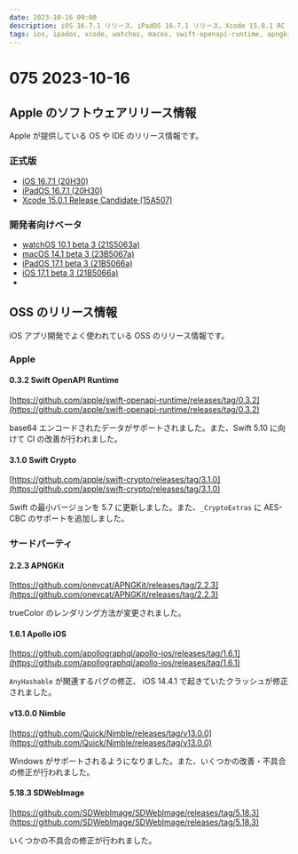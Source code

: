 ```yaml
---
date: 2023-10-16 09:00
description: iOS 16.7.1 リリース、iPadOS 16.7.1 リリース、Xcode 15.0.1 RC リリース、Swift OpenAPI Runtime 0.3.2 リリース、Apollo iOS 1.6.1 リリース、ほか
tags: ios, ipados, xcode, watchos, macos, swift-openapi-runtime, apngkit, apollo-ios, nimble, sd-web-image
---
```

# 075 2023-10-16

## Apple のソフトウェアリリース情報

Apple が提供している OS や IDE のリリース情報です。

### 正式版

- [iOS 16.7.1 (20H30)](https://developer.apple.com/news/releases/?id=10102023e)
- [iPadOS 16.7.1 (20H30)](https://developer.apple.com/news/releases/?id=10102023f)
- [Xcode 15.0.1 Release Candidate (15A507)](https://developer.apple.com/news/releases/?id=10112023a)


### 開発者向けベータ

- [watchOS 10.1 beta 3 (21S5063a)](https://developer.apple.com/news/releases/?id=10102023d)
- [macOS 14.1 beta 3 (23B5067a)](https://developer.apple.com/news/releases/?id=10102023c)
- [iPadOS 17.1 beta 3 (21B5066a)](https://developer.apple.com/news/releases/?id=10102023a)
- [iOS 17.1 beta 3 (21B5066a)](https://developer.apple.com/news/releases/?id=10102023b)
- 

## OSS のリリース情報

iOS アプリ開発でよく使われている OSS のリリース情報です。

### Apple

#### 0.3.2 Swift OpenAPI Runtime

[https://github.com/apple/swift-openapi-runtime/releases/tag/0.3.2](https://github.com/apple/swift-openapi-runtime/releases/tag/0.3.2)

base64 エンコードされたデータがサポートされました。また、Swift 5.10 に向けて CI の改善が行われました。

#### 3.1.0 Swift Crypto

[https://github.com/apple/swift-crypto/releases/tag/3.1.0](https://github.com/apple/swift-crypto/releases/tag/3.1.0)

Swift の最小バージョンを 5.7 に更新しました。また、`_CryptoExtras` に AES-CBC のサポートを追加しました。

### サードパーティ

#### 2.2.3 APNGKit

[https://github.com/onevcat/APNGKit/releases/tag/2.2.3](https://github.com/onevcat/APNGKit/releases/tag/2.2.3)

trueColor のレンダリング方法が変更されました。

#### 1.6.1 Apollo iOS

[https://github.com/apollographql/apollo-ios/releases/tag/1.6.1](https://github.com/apollographql/apollo-ios/releases/tag/1.6.1)

`AnyHashable` が関連するバグの修正、 iOS 14.4.1 で起きていたクラッシュが修正されました。

#### v13.0.0 Nimble

[https://github.com/Quick/Nimble/releases/tag/v13.0.0](https://github.com/Quick/Nimble/releases/tag/v13.0.0)

Windows がサポートされるようになりました。また、いくつかの改善・不具合の修正が行われました。

#### 5.18.3 SDWebImage

[https://github.com/SDWebImage/SDWebImage/releases/tag/5.18.3](https://github.com/SDWebImage/SDWebImage/releases/tag/5.18.3)

いくつかの不具合の修正が行われました。

